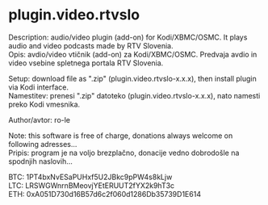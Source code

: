 # plugin.video.rtvslo

Description: audio/video plugin (add-on) for Kodi/XBMC/OSMC. It plays audio and video podcasts made by RTV Slovenia.  
Opis: avdio/video vtičnik (add-on) za Kodi/XBMC/OSMC. Predvaja avdio in video vsebine spletnega portala RTV Slovenia.

Setup: download file as ".zip" (plugin.video.rtvslo-x.x.x), then install plugin via Kodi interface.  
Namestitev: prenesi ".zip" datoteko (plugin.video.rtvslo-x.x.x), nato namesti preko Kodi vmesnika.

Author/avtor: ro-le  

Note: this software is free of charge, donations always welcome on following adresses...  
Pripis: program je na voljo brezplačno, donacije vedno dobrodošle na spodnjih naslovih...

BTC: 1PT4bxNvESaPUHxf5U2JBkc9pPW4s8kLjw  
LTC: LRSWGWnrnBMeovjYEtERUUT2fYX2k9hT3c  
ETH: 0xA051D730d16B57d6c2f060d1286Db35739D1E614
